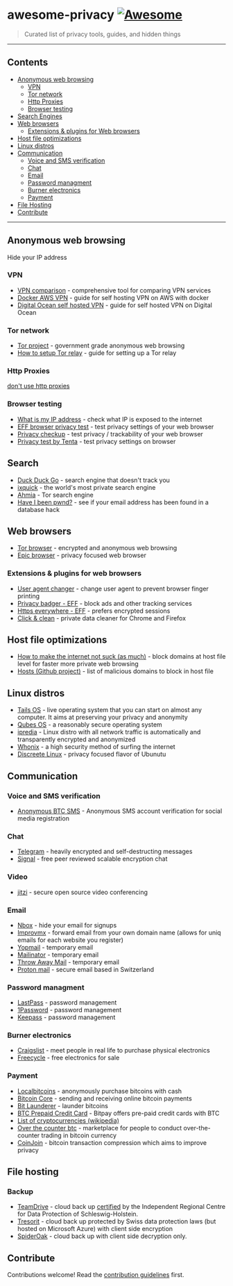 # awesome-privacy [![Awesome](https://cdn.rawgit.com/sindresorhus/awesome/d7305f38d29fed78fa85652e3a63e154dd8e8829/media/badge.svg)](https://github.com/sindresorhus/awesome)

> Curated list of privacy tools, guides, and hidden things
----
## Contents
- [Anonymous web browsing](#anonymous-web-browsing)
  * [VPN](#vpn)
  * [Tor network](#tor-network)
  * [Http Proxies](#http-proxies)
  * [Browser testing](#browser-testing)
- [Search Engines](#search-engines)
- [Web browsers](#web-browsers)
  * [Extensions & plugins for Web browsers](#extensions---plugins-for-web-browsers)
- [Host file optimizations](#host-file-optimizations)
- [Linux distros](#linux-distros)
- [Communication](#communication)
  * [Voice and SMS verification](#voice-and-sms-verification)
  * [Chat](#chat)
  * [Email](#email)
  * [Password managment](#password-managment)
  * [Burner electronics](#burner-electronics)
  * [Payment](#payment)
- [File Hosting](#file-hosting)
- [Contribute](#contribute)

----

## Anonymous web browsing
Hide your IP address
  
### VPN
- [VPN comparison](https://thatoneprivacysite.net/simple-vpn-comparison-chart/) - comprehensive tool for comparing VPN services
- [Docker AWS VPN](https://gist.github.com/glennschler/63e3c3f93038cddb5204) - guide for self hosting VPN on AWS with docker
- [Digital Ocean self hosted VPN](https://www.digitalocean.com/community/tutorials/how-to-set-up-an-openvpn-server-on-ubuntu-16-04) - guide for self hosted VPN on Digital Ocean

### Tor network
- [Tor project](https://www.torproject.org) - government grade anonymous web browsing
- [How to setup Tor relay](https://www.torproject.org/docs/tor-doc-relay.html.en) - guide for setting up a Tor relay

### Http Proxies
[don't use http proxies](https://www.defcon.org/images/defcon-17/dc-17-presentations/defcon-17-edward_zaborowski-doppelganger.pdf)

### Browser testing
- [What is my IP address](http://whatismyipaddress.com/) - check what IP is exposed to the internet
- [EFF browser privacy test](https://panopticlick.eff.org/tracker) - test privacy settings of your web browser
- [Privacy checkup](https://ipinfo.info/html/privacy-check.php) - test privacy / trackability of your web browser
- [Privacy test by Tenta](https://tenta.com/test/) - test privacy settings on browser

## Search
- [Duck Duck Go](https://duckduckgo.com) - search engine that doesn't track you
- [ixquick](https://www.ixquick.com/) - the world's most private search engine
- [Ahmia](https://ahmia.fi/) - Tor search engine
- [Have I been pwnd?](https://haveibeenpwned.com/) - see if your email address has been found in a database hack

## Web browsers
- [Tor browser](https://www.torproject.org/projects/torbrowser.html.en) - encrypted and anonymous web browsing
- [Epic browser](https://www.epicbrowser.com/) - privacy focused web browser

### Extensions & plugins for web browsers
- [User agent changer](https://chrome.google.com/webstore/detail/user-agent-switcher-for-c/djflhoibgkdhkhhcedjiklpkjnoahfmg?hl=en-US) - change user agent to prevent browser finger printing
- [Privacy badger - EFF](https://www.eff.org/privacybadger) - block ads and other tracking services
- [Https everywhere - EFF](https://www.eff.org/https-everywhere) - prefers encrypted sessions
- [Click & clean](https://www.hotcleaner.com/clickclean_chrome.html) - private data cleaner for Chrome and Firefox

## Host file optimizations 
- [How to make the internet not suck (as much)](http://someonewhocares.org/hosts/) - block domains at host file level for faster more private web browsing
- [Hosts (Github project)](https://github.com/StevenBlack/hosts) - list of malicious domains to block in host file

## Linux distros
- [Tails OS](https://tails.boum.org/) - live operating system that you can start on almost any computer. It aims at preserving your privacy and anonymity
- [Qubes OS](https://www.qubes-os.org/) - a reasonably secure operating system
- [ipredia](http://www.ipredia.org/) - Linux distro with all network traffic is automatically and transparently encrypted and anonymized 
- [Whonix](https://www.whonix.org/) - a high security method of surfing the internet
- [Discreete Linux](https://www.privacy-cd.org/) - privacy focused flavor of Ubunutu

## Communication
### Voice and SMS verification
- [Anonymous BTC SMS](https://www.anonymousbtcsms.com) - Anonymous SMS account verification for social media registration

### Chat
- [Telegram](https://telegram.org/) - heavily encrypted and self-destructing messages
- [Signal](https://whispersystems.org/) - free peer reviewed scalable encryption chat

### Video
- [jitzi](https://jitsi.org/) - secure open source video conferencing 

### Email
- [Nbox](https://nbox.notif.me/) - hide your email for signups
- [Improvmx](http://improvmx.com/) - forward email from your own domain name (allows for uniq emails for each website you register)
- [Yopmail](http://www.yopmail.com/en/email-generator.php) - temporary email
- [Mailinator](https://www.mailinator.com/) - temporary email
- [Throw Away Mail](http://www.throwawaymail.com/) - temporary email
- [Proton mail](https://protonmail.com/) - secure email based in Switzerland

### Password managment
- [LastPass](https://www.lastpass.com/) - password management
- [1Password](https://1password.com/) - password management
- [Keepass](http://keepass.info/) - password management

### Burner electronics
- [Craigslist](https://craigslist.com) - meet people in real life to purchase physical electronics
- [Freecycle](https://www.freecycle.org/) - free electronics for sale

### Payment
- [Localbitcoins](https://localbitcoins.com/) - anonymously purchase bitcoins with cash
- [Bitcoin Core](https://bitcoin.org/en/download) - sending and receiving online bitcoin payments
- [Bit Launderer](https://bitlaunder.com/) - launder bitcoins
- [BTC Prepaid Credit Card](https://bitpay.com/card/) - Bitpay offers pre-paid credit cards with BTC
- [List of cryptocurrencies (wikipedia)](https://en.wikipedia.org/wiki/List_of_cryptocurrencies)
- [Over the counter btc](https://bitcoin-otc.com/) - marketplace for people to conduct over-the-counter trading in bitcoin currency
- [CoinJoin](https://en.bitcoin.it/wiki/CoinJoin) - bitcoin transaction compression which aims to improve privacy
## File hosting
### Backup
  - [TeamDrive](https://www.teamdrive.com/en/) - cloud back up [certified](https://www.teamdrive.com/en/certification/) by the Independent Regional Centre for Data Protection of Schleswig-Holstein.
  - [Tresorit](https://www.teamdrive.com/en/) - cloud back up protected by Swiss data protection laws (but hosted on Microsoft Azure) with client side encryption
  - [SpiderOak](https://www.teamdrive.com/en/) - cloud back up with client side decryption only.

## Contribute

Contributions welcome! Read the [contribution guidelines](contributing.md) first.
